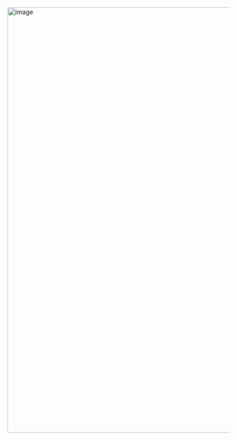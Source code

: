 <img width="962" alt="image" src="https://github.com/user-attachments/assets/52f18e0e-d61e-4541-b9d9-2ba865b4ed82">

